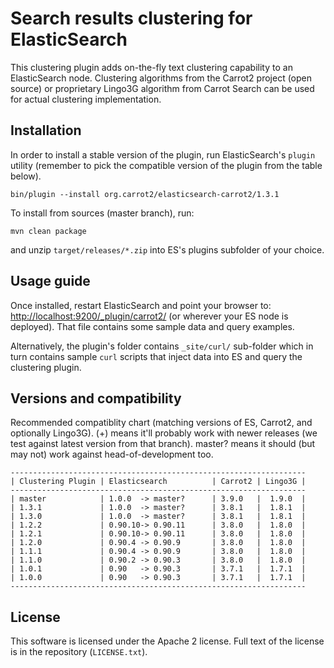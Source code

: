 Search results clustering for ElasticSearch
===========================================

This clustering plugin adds on-the-fly text clustering capability
to an ElasticSearch node. Clustering algorithms from the Carrot2
project (open source) or proprietary Lingo3G algorithm from
Carrot Search can be used for actual clustering implementation.


Installation
------------

In order to install a stable version of the plugin, 
run ElasticSearch's `plugin` utility (remember to pick the
compatible version of the plugin from the table below).

    bin/plugin --install org.carrot2/elasticsearch-carrot2/1.3.1

To install from sources (master branch), run:

    mvn clean package
    
and unzip `target/releases/*.zip` into ES's plugins subfolder of
your choice.


Usage guide
-----------

Once installed, restart ElasticSearch and point your browser to:
<http://localhost:9200/_plugin/carrot2/>
(or wherever your ES node is deployed). That file contains
some sample data and query examples.

Alternatively, the plugin's folder contains `_site/curl/` sub-folder
which in turn contains sample `curl` scripts that inject data into
ES and query the clustering plugin.


Versions and compatibility
--------------------------

Recommended compatiblity chart (matching versions of ES, Carrot2, 
and optionally Lingo3G). (+) means it'll probably work with newer
releases (we test against latest version from that branch). master?
means it should (but may not) work against head-of-development too.

    ------------------------------------------------------------------
    | Clustering Plugin | Elasticsearch          | Carrot2 | Lingo3G |
    ------------------------------------------------------------------
    | master            | 1.0.0  -> master?      | 3.9.0   |  1.9.0  |
    | 1.3.1             | 1.0.0  -> master?      | 3.8.1   |  1.8.1  |
    | 1.3.0             | 1.0.0  -> master?      | 3.8.1   |  1.8.1  |
    | 1.2.2             | 0.90.10-> 0.90.11      | 3.8.0   |  1.8.0  |
    | 1.2.1             | 0.90.10-> 0.90.11      | 3.8.0   |  1.8.0  |
    | 1.2.0             | 0.90.4 -> 0.90.9       | 3.8.0   |  1.8.0  |
    | 1.1.1             | 0.90.4 -> 0.90.9       | 3.8.0   |  1.8.0  |
    | 1.1.0             | 0.90.2 -> 0.90.3       | 3.8.0   |  1.8.0  |
    | 1.0.1             | 0.90   -> 0.90.3       | 3.7.1   |  1.7.1  |
    | 1.0.0             | 0.90   -> 0.90.3       | 3.7.1   |  1.7.1  |
    ------------------------------------------------------------------

License
-------

This software is licensed under the Apache 2 license. Full text
of the license is in the repository (`LICENSE.txt`).
